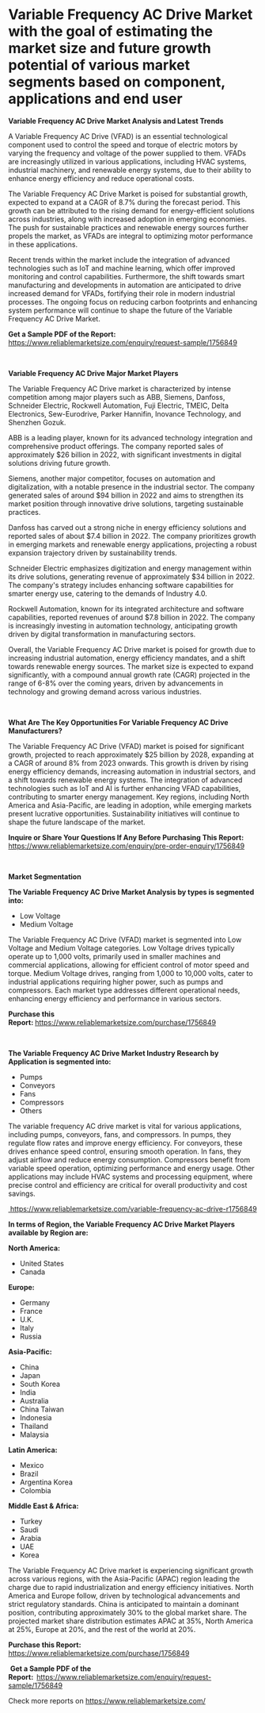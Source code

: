 <p><h1>Variable Frequency AC Drive Market with the goal of estimating the market size and future growth potential of various market segments based on component, applications and end user</h1></p><p><strong>Variable Frequency AC Drive Market Analysis and Latest Trends</strong></p>
<p><p>A Variable Frequency AC Drive (VFAD) is an essential technological component used to control the speed and torque of electric motors by varying the frequency and voltage of the power supplied to them. VFADs are increasingly utilized in various applications, including HVAC systems, industrial machinery, and renewable energy systems, due to their ability to enhance energy efficiency and reduce operational costs.</p><p>The Variable Frequency AC Drive Market is poised for substantial growth, expected to expand at a CAGR of 8.7% during the forecast period. This growth can be attributed to the rising demand for energy-efficient solutions across industries, along with increased adoption in emerging economies. The push for sustainable practices and renewable energy sources further propels the market, as VFADs are integral to optimizing motor performance in these applications.</p><p>Recent trends within the market include the integration of advanced technologies such as IoT and machine learning, which offer improved monitoring and control capabilities. Furthermore, the shift towards smart manufacturing and developments in automation are anticipated to drive increased demand for VFADs, fortifying their role in modern industrial processes. The ongoing focus on reducing carbon footprints and enhancing system performance will continue to shape the future of the Variable Frequency AC Drive Market.</p></p>
<p><strong>Get a Sample PDF of the Report:&nbsp;</strong> <a href="https://www.reliablemarketsize.com/enquiry/request-sample/1756849?utm_campaign=1845&utm_medium=2&utm_source=Github&utm_content=ia&utm_term=09042025&utm_id=variable-frequency-ac-drive">https://www.reliablemarketsize.com/enquiry/request-sample/1756849</a></p>
<p>&nbsp;</p>
<p><strong>Variable Frequency AC Drive Major Market Players</strong></p>
<p><p>The Variable Frequency AC Drive market is characterized by intense competition among major players such as ABB, Siemens, Danfoss, Schneider Electric, Rockwell Automation, Fuji Electric, TMEIC, Delta Electronics, Sew-Eurodrive, Parker Hannifin, Inovance Technology, and Shenzhen Gozuk. </p><p>ABB is a leading player, known for its advanced technology integration and comprehensive product offerings. The company reported sales of approximately $26 billion in 2022, with significant investments in digital solutions driving future growth.</p><p>Siemens, another major competitor, focuses on automation and digitalization, with a notable presence in the industrial sector. The company generated sales of around $94 billion in 2022 and aims to strengthen its market position through innovative drive solutions, targeting sustainable practices.</p><p>Danfoss has carved out a strong niche in energy efficiency solutions and reported sales of about $7.4 billion in 2022. The company prioritizes growth in emerging markets and renewable energy applications, projecting a robust expansion trajectory driven by sustainability trends.</p><p>Schneider Electric emphasizes digitization and energy management within its drive solutions, generating revenue of approximately $34 billion in 2022. The company's strategy includes enhancing software capabilities for smarter energy use, catering to the demands of Industry 4.0.</p><p>Rockwell Automation, known for its integrated architecture and software capabilities, reported revenues of around $7.8 billion in 2022. The company is increasingly investing in automation technology, anticipating growth driven by digital transformation in manufacturing sectors.</p><p>Overall, the Variable Frequency AC Drive market is poised for growth due to increasing industrial automation, energy efficiency mandates, and a shift towards renewable energy sources. The market size is expected to expand significantly, with a compound annual growth rate (CAGR) projected in the range of 6-8% over the coming years, driven by advancements in technology and growing demand across various industries.</p></p>
<p>&nbsp;</p>
<p><strong>What Are The Key Opportunities For Variable Frequency AC Drive Manufacturers?</strong></p>
<p><p>The Variable Frequency AC Drive (VFAD) market is poised for significant growth, projected to reach approximately $25 billion by 2028, expanding at a CAGR of around 8% from 2023 onwards. This growth is driven by rising energy efficiency demands, increasing automation in industrial sectors, and a shift towards renewable energy systems. The integration of advanced technologies such as IoT and AI is further enhancing VFAD capabilities, contributing to smarter energy management. Key regions, including North America and Asia-Pacific, are leading in adoption, while emerging markets present lucrative opportunities. Sustainability initiatives will continue to shape the future landscape of the market.</p></p>
<p><strong>Inquire or Share Your Questions If Any Before Purchasing This Report:</strong> <a href="https://www.reliablemarketsize.com/enquiry/pre-order-enquiry/1756849?utm_campaign=1845&utm_medium=2&utm_source=Github&utm_content=ia&utm_term=09042025&utm_id=variable-frequency-ac-drive">https://www.reliablemarketsize.com/enquiry/pre-order-enquiry/1756849</a></p>
<p>&nbsp;</p>
<p><strong>Market Segmentation</strong></p>
<p><strong>The Variable Frequency AC Drive Market Analysis by types is segmented into:</strong></p>
<p><ul><li>Low Voltage</li><li>Medium Voltage</li></ul></p>
<p><p>The Variable Frequency AC Drive (VFAD) market is segmented into Low Voltage and Medium Voltage categories. Low Voltage drives typically operate up to 1,000 volts, primarily used in smaller machines and commercial applications, allowing for efficient control of motor speed and torque. Medium Voltage drives, ranging from 1,000 to 10,000 volts, cater to industrial applications requiring higher power, such as pumps and compressors. Each market type addresses different operational needs, enhancing energy efficiency and performance in various sectors.</p></p>
<p><strong>Purchase this Report:&nbsp;</strong><a href="https://www.reliablemarketsize.com/purchase/1756849?utm_campaign=1845&utm_medium=2&utm_source=Github&utm_content=ia&utm_term=09042025&utm_id=variable-frequency-ac-drive">https://www.reliablemarketsize.com/purchase/1756849</a></p>
<p>&nbsp;</p>
<p><strong>The Variable Frequency AC Drive Market Industry Research by Application is segmented into:</strong></p>
<p><ul><li>Pumps</li><li>Conveyors</li><li>Fans</li><li>Compressors</li><li>Others</li></ul></p>
<p><p>The variable frequency AC drive market is vital for various applications, including pumps, conveyors, fans, and compressors. In pumps, they regulate flow rates and improve energy efficiency. For conveyors, these drives enhance speed control, ensuring smooth operation. In fans, they adjust airflow and reduce energy consumption. Compressors benefit from variable speed operation, optimizing performance and energy usage. Other applications may include HVAC systems and processing equipment, where precise control and efficiency are critical for overall productivity and cost savings.</p></p>
<p><a href="https://www.reliablemarketsize.com/variable-frequency-ac-drive-r1756849?utm_campaign=1845&utm_medium=2&utm_source=Github&utm_content=ia&utm_term=09042025&utm_id=variable-frequency-ac-drive">&nbsp;https://www.reliablemarketsize.com/variable-frequency-ac-drive-r1756849</a></p>
<p><strong>In terms of Region, the Variable Frequency AC Drive Market Players available by Region are:</strong></p>
<p>
    <p> <strong> North America: </strong>
        <ul>
            <li>United States</li>
            <li>Canada</li>
        </ul>
        </p> 
    <p> <strong> Europe: </strong>
        <ul>
            <li>Germany</li>
            <li>France</li>
            <li>U.K.</li>
            <li>Italy</li>
            <li>Russia</li>
        </ul>
        </p> 
    <p> <strong> Asia-Pacific: </strong>
        <ul>
            <li>China</li>
            <li>Japan</li>
            <li>South Korea</li>
            <li>India</li>
            <li>Australia</li>
            <li>China Taiwan</li>
            <li>Indonesia</li>
            <li>Thailand</li>
            <li>Malaysia</li>
        </ul>
        </p> 
    <p> <strong> Latin America: </strong>
        <ul>
            <li>Mexico</li>
            <li>Brazil</li>
            <li>Argentina Korea</li>
            <li>Colombia</li>
        </ul>
        </p> 
    <p> <strong> Middle East & Africa: </strong>
        <ul>
            <li>Turkey</li>
            <li>Saudi</li>
            <li>Arabia</li>
            <li>UAE</li>
            <li>Korea</li>
        </ul>
    </p>
    </p>
<p><p>The Variable Frequency AC Drive market is experiencing significant growth across various regions, with the Asia-Pacific (APAC) region leading the charge due to rapid industrialization and energy efficiency initiatives. North America and Europe follow, driven by technological advancements and strict regulatory standards. China is anticipated to maintain a dominant position, contributing approximately 30% to the global market share. The projected market share distribution estimates APAC at 35%, North America at 25%, Europe at 20%, and the rest of the world at 20%.</p></p>
<p><strong>Purchase this Report: </strong><a href="https://www.reliablemarketsize.com/purchase/1756849?utm_campaign=1845&utm_medium=2&utm_source=Github&utm_content=ia&utm_term=09042025&utm_id=variable-frequency-ac-drive">https://www.reliablemarketsize.com/purchase/1756849</a></p>
<p>&nbsp;<strong>Get a Sample PDF of the Report:&nbsp;&nbsp;</strong><a href="https://www.reliablemarketsize.com/enquiry/request-sample/1756849?utm_campaign=1845&utm_medium=2&utm_source=Github&utm_content=ia&utm_term=09042025&utm_id=variable-frequency-ac-drive">https://www.reliablemarketsize.com/enquiry/request-sample/1756849</a></p>
<p><strong></strong></p>
<p>Check more reports on <a href="https://www.reliablemarketsize.com/?utm_campaign=1845&utm_medium=2&utm_source=Github&utm_content=ia&utm_term=09042025&utm_id=variable-frequency-ac-drive">https://www.reliablemarketsize.com/</a></p>